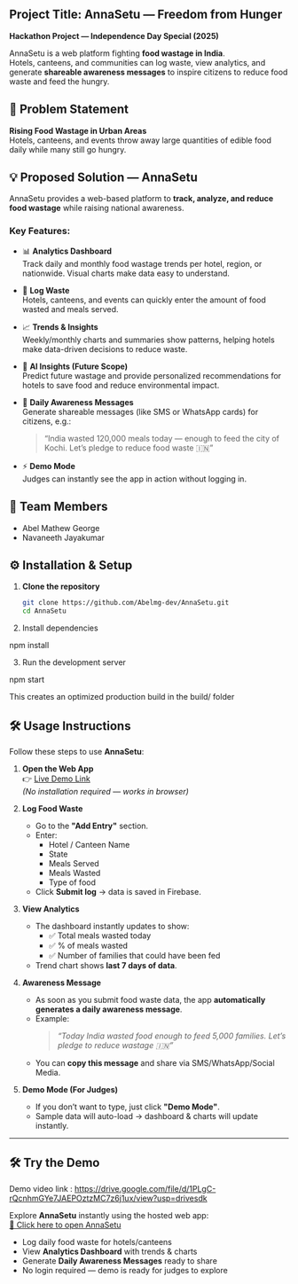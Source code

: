 ## Project Title: AnnaSetu — Freedom from Hunger

**Hackathon Project — Independence Day Special (2025)**  

AnnaSetu is a web platform fighting **food wastage in India**.  
Hotels, canteens, and communities can log waste, view analytics, and generate **shareable awareness messages** to inspire citizens to reduce food waste and feed the hungry.

## 🚩 Problem Statement
**Rising Food Wastage in Urban Areas**  
Hotels, canteens, and events throw away large quantities of edible food daily while many still go hungry.

## 💡 Proposed Solution — AnnaSetu
AnnaSetu provides a web-based platform to **track, analyze, and reduce food wastage** while raising national awareness.  

### Key Features:
- 📊 **Analytics Dashboard**  
  Track daily and monthly food wastage trends per hotel, region, or nationwide. Visual charts make data easy to understand.  

- 🥘 **Log Waste**  
  Hotels, canteens, and events can quickly enter the amount of food wasted and meals served.  

- 📈 **Trends & Insights**  
  Weekly/monthly charts and summaries show patterns, helping hotels make data-driven decisions to reduce waste.  

- 🤖 **AI Insights (Future Scope)**  
  Predict future wastage and provide personalized recommendations for hotels to save food and reduce environmental impact.  

- 📢 **Daily Awareness Messages**  
  Generate shareable messages (like SMS or WhatsApp cards) for citizens, e.g.:  
  > “India wasted 120,000 meals today — enough to feed the city of Kochi. Let’s pledge to reduce food waste 🇮🇳”

- ⚡ **Demo Mode**  
  Judges can instantly see the app in action without logging in.

## 👥 Team Members
- Abel Mathew George  
- Navaneeth Jayakumar

## ⚙️ Installation & Setup

1. **Clone the repository**
   ```bash
   git clone https://github.com/Abelmg-dev/AnnaSetu.git
   cd AnnaSetu
2. Install dependencies

npm install

3. Run the development server

npm start

This creates an optimized production build in the build/ folder

## 🛠 Usage Instructions

Follow these steps to use **AnnaSetu**:

1. **Open the Web App**  
   👉 [Live Demo Link](https://abelmg-dev.github.io/AnnaSetu/)  
   *(No installation required — works in browser)*

2. **Log Food Waste**  
   - Go to the **"Add Entry"** section.  
   - Enter:
     - Hotel / Canteen Name
     - State
     - Meals Served  
     - Meals Wasted  
     - Type of food
   - Click **Submit log** → data is saved in Firebase.  

3. **View Analytics**  
   - The dashboard instantly updates to show:  
     - ✅ Total meals wasted today  
     - ✅ % of meals wasted  
     - ✅ Number of families that could have been fed  
   - Trend chart shows **last 7 days of data**.  

4. **Awareness Message**  
   - As soon as you submit food waste data, the app **automatically generates a daily awareness message**.  
   - Example:  
     > *“Today India wasted food enough to feed 5,000 families. Let’s pledge to reduce wastage 🇮🇳”*  
   - You can **copy this message** and share via SMS/WhatsApp/Social Media.  

5. **Demo Mode (For Judges)**  
   - If you don’t want to type, just click **"Demo Mode"**.  
   - Sample data will auto-load → dashboard & charts will update instantly.  

---

## 🛠️ Try the Demo

Demo video link : https://drive.google.com/file/d/1PLgC-rQcnhmGYe7JAEPOztzMC7z6j1ux/view?usp=drivesdk

Explore **AnnaSetu** instantly using the hosted web app:  
[🔗 Click here to open AnnaSetu](https://abelmg-dev.github.io/AnnaSetu/)

- Log daily food waste for hotels/canteens  
- View **Analytics Dashboard** with trends & charts  
- Generate **Daily Awareness Messages** ready to share  
- No login required — demo is ready for judges to explore



